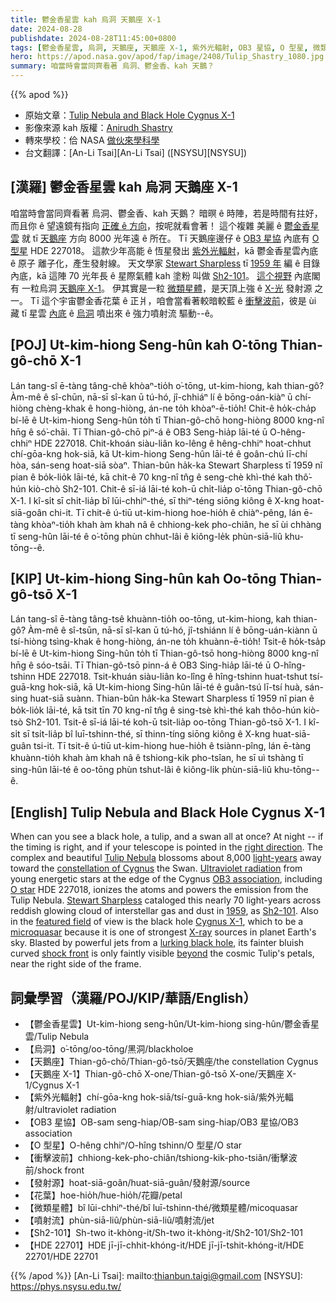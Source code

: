 ```yaml
---
title: 鬱金香星雲 kah 烏洞 天鵝座 X-1
date: 2024-08-28
publishdate: 2024-08-28T11:45:00+0800
tags: [鬱金香星雲, 烏洞, 天鵝座, 天鵝座 X-1, 紫外光輻射, OB3 星協, O 型星, 微類星體, 衝擊波前, 花葉, 噴射流, 發射源, Sh2-101, HDE 227018]
hero: https://apod.nasa.gov/apod/fap/image/2408/Tulip_Shastry_1080.jpg
summary: 咱當時會當同齊看著 烏洞、鬱金香、kah 天鵝？
---
```


{{% apod %}}

- 原始文章：[Tulip Nebula and Black Hole Cygnus X-1](https://apod.nasa.gov/apod/ap240828.html)
- 影像來源 kah 版權：[Anirudh Shastry](https://www.astrobin.com/users/ashastry/)
- 轉來學校：佮 NASA [做伙來學科學](https://science.nasa.gov/learners/back-to-school)
- 台文翻譯：[An-Li Tsai][An-Li Tsai] ([NSYSU][NSYSU])

## [漢羅] 鬱金香星雲 kah 烏洞 天鵝座 X-1
咱當時會當同齊看著 烏洞、鬱金香、kah 天鵝？
暗暝 ê 時陣，若是時間有拄好，而且你 ê 望遠鏡有指向 [正確 ê 方向][right direction]，按呢就看會著！
這个複雜 美麗 ê [鬱金香星雲][Tulip Nebula] 就 tī [天鵝座][constellation of Cygnus] 方向 8000 光年遠 ê 所在。
Tī 天鵝座邊仔 ê [OB3 星協][OB3 association] 內底有 [O 型星][O star] HDE 227018。
這款少年高能 ê 恆星發出 [紫外光輻射][Ultraviolet radiation]，kā 鬱金香星雲內底 ê 原子 離子化，產生發射線。
天文學家 [Stewart Sharpless][Stewart Sharpless] tī [1959 年][1959] 編 ê 目錄 內底，kā 這陣 70 光年長 ê 星際氣體 kah 塗粉 叫做 [Sh2-101][Sh2-101]。
[這个視野][featured field] 內底閣有 一粒烏洞 [天鵝座 X-1][Cygnus X-1]。
伊其實是一粒 [微類星體][microquasar]，是天頂上強 ê [X-光][X-ray] 發射源 之一。
Tī 這个宇宙鬱金香花葉 ê 正爿，咱會當看著較暗較藍 ê [衝擊波前][shock front]，彼是 ùi 藏 tī 星雲 [內底][beyond] ê [烏洞][lurking black hole] 噴出來 ê 強力噴射流 驅動--ê。

## [POJ] Ut-kim-hiong Seng-hûn kah O͘-tōng Thian-gô-chō X-1
Lán tang-sî ē-tàng tâng-chê khòaⁿ-tio̍h o͘-tōng, ut-kim-hiong, kah thian-gô?
Àm-mê ê sî-chūn, nā-sī sî-kan ū tú-hó, jî-chhiáⁿ lí ê bōng-oán-kiàⁿ ū chí-hiòng chèng-khak ê hong-hiòng, án-ne to̍h khòaⁿ-ē-tio̍h!
Chit-ê ho̍k-cha̍p bí-lē ê Ut-kim-hiong Seng-hûn to̍h tī Thian-gô-chō hong-hiòng 8000 kng-nî hn̄g ê só͘-chāi.
Tī Thian-gô-chō piⁿ-á ê OB3 Seng-hia̍p lāi-té ū O-hêng-chhiⁿ HDE 227018.
Chit-khoán siàu-liân ko-lêng ê hêng-chhiⁿ hoat-chhut chí-gōa-kng hok-siā, kā Ut-kim-hiong Seng-hûn lāi-té ê goân-chú lī-chí hòa, sán-seng hoat-siā sòaⁿ.
Thian-bûn ha̍k-ka Stewart Sharpless tī 1959 nî pian ê bo̍k-lio̍k lāi-té, kā chit-ê 70 kng-nî tn̂g ê seng-chè khì-thé kah thô͘-hún kiò-chò Sh2-101.
Chit-ê sī-iá lāi-té koh-ū chi̍t-lia̍p o͘-tōng Thian-gô-chō X-1.
I kî-si̍t sī chi̍t-lia̍p bî lūi-chhiⁿ-thé, sī thiⁿ-téng siōng kiông ê X-kng hoat-siā-goân chi-it.
Tī chit-ê ú-tiū ut-kim-hiong hoe-hio̍h ê chiàⁿ-pêng, lán ē-tàng khòaⁿ-tio̍h khah àm khah nâ ê chhiong-kek pho-chiân, he sī ùi chhàng tī seng-hûn lāi-té ê o͘-tōng phùn chhut-lâi ê kiông-le̍k phùn-siā-liû khu-tōng--ê.

## [KIP] Ut-kim-hiong Sing-hûn kah Oo-tōng Thian-gô-tsō X-1
Lán tang-sî ē-tàng tâng-tsê khuànn-tio̍h oo-tōng, ut-kim-hiong, kah thian-gô?
Àm-mê ê sî-tsūn, nā-sī sî-kan ū tú-hó, jî-tshiánn lí ê bōng-uán-kiànn ū tsí-hiòng tsìng-khak ê hong-hiòng, án-ne to̍h khuànn-ē-tio̍h!
Tsit-ê ho̍k-tsa̍p bí-lē ê Ut-kim-hiong Sing-hûn to̍h tī Thian-gô-tsō hong-hiòng 8000 kng-nî hn̄g ê sóo-tsāi.
Tī Thian-gô-tsō pinn-á ê OB3 Sing-hia̍p lāi-té ū O-hîng-tshinn HDE 227018.
Tsit-khuán siàu-liân ko-lîng ê hîng-tshinn huat-tshut tsí-guā-kng hok-siā, kā Ut-kim-hiong Sing-hûn lāi-té ê guân-tsú lī-tsí huà, sán-sing huat-siā suànn.
Thian-bûn ha̍k-ka Stewart Sharpless tī 1959 nî pian ê bo̍k-lio̍k lāi-té, kā tsit tīn 70 kng-nî tn̂g ê sing-tsè khì-thé kah thôo-hún kiò-tsò Sh2-101.
Tsit-ê sī-iá lāi-té koh-ū tsi̍t-lia̍p oo-tōng Thian-gô-tsō X-1.
I kî-si̍t sī tsi̍t-lia̍p bî luī-tshinn-thé, sī thinn-tíng siōng kiông ê X-kng huat-siā-guân tsi-it.
Tī tsit-ê ú-tiū ut-kim-hiong hue-hio̍h ê tsiànn-pîng, lán ē-tàng khuànn-tio̍h khah àm khah nâ ê tshiong-kik pho-tsîan, he sī uì tshàng tī sing-hûn lāi-té ê oo-tōng phùn tshut-lâi ê kiông-li̍k phùn-siā-liû khu-tōng--ê.

## [English] Tulip Nebula and Black Hole Cygnus X-1
When can you see a black hole, a tulip, and a swan all at once?
At night -- if the timing is right, and if your telescope is pointed in the [right direction][right direction].
The complex and beautiful [Tulip Nebula][Tulip Nebula] blossoms about 8,000 [light-years][light-years] away toward the [constellation of Cygnus][constellation of Cygnus] the Swan.
[Ultraviolet radiation][Ultraviolet radiation] from young energetic stars at the edge of the Cygnus [OB3 association][OB3 association], including [O star][O star] HDE 227018, ionizes the atoms and powers the emission from the Tulip Nebula.
[Stewart Sharpless][Stewart Sharpless] cataloged this nearly 70 light-years across reddish glowing cloud of interstellar gas and dust in [1959][1959], as [Sh2-101][Sh2-101].
Also in the [featured field][featured field] of view is the black hole [Cygnus X-1][Cygnus X-1], which to be a [microquasar][microquasar] because it is one of strongest [X-ray][X-ray] sources in planet Earth's sky.
Blasted by powerful jets from a [lurking black hole][lurking black hole], its fainter bluish curved [shock front][shock front] is only faintly visible [beyond][beyond] the cosmic Tulip's petals, near the right side of the frame.

## 詞彙學習（漢羅/POJ/KIP/華語/English）
- 【鬱金香星雲】Ut-kim-hiong seng-hûn/Ut-kim-hiong sing-hûn/鬱金香星雲/Tulip Nebula
- 【烏洞】o͘-tōng/oo-tōng/黑洞/blackholoe
- 【天鵝座】Thian-gô-chō/Thian-gô-tsō/天鵝座/the constellation Cygnus
- 【天鵝座 X-1】Thian-gô-chō X-one/Thian-gô-tsō X-one/天鵝座 X-1/Cygnus X-1
- 【紫外光輻射】chí-gōa-kng hok-siā/tsí-guā-kng hok-siā/紫外光輻射/ultraviolet radiation
- 【OB3 星協】OB-sam seng-hiap/OB-sam sing-hiap/OB3 星協/OB3 association
- 【O 型星】O-hêng chhiⁿ/O-hîng tshinn/O 型星/O star
- 【衝擊波前】chhiong-kek-pho-chiân/tshiong-kik-pho-tsiân/衝擊波前/shock front
- 【發射源】hoat-siā-goân/huat-siā-guân/發射源/source
- 【花葉】hoe-hio̍h/hue-hio̍h/花瓣/petal
- 【微類星體】bî lūi-chhiⁿ-thé/bî luī-tshinn-thé/微類星體/micoquasar
- 【噴射流】phùn-siā-liû/phùn-siā-liû/噴射流/jet
- 【Sh2-101】Sh-two it-khòng-it/Sh-two it-khòng-it/Sh2-101/Sh2-101
- 【HDE 22701】HDE jī-jī-chhit-khóng-it/HDE jī-jī-tshit-khóng-it/HDE 22701/HDE 22701

{{% /apod %}}
[An-Li Tsai]: mailto:thianbun.taigi@gmail.com
[NSYSU]: https://phys.nsysu.edu.tw/

[copyright]: https://apod.nasa.gov/apod/fap/lib/about_apod.html#srapply
[License3]: https://creativecommons.org/licenses/by/3.0/
[License2]:https://creativecommons.org/licenses/by-nc-nd/2.0/

[right direction]:https://skywiseunlimited.com/wp-content/uploads/2015/02/scoper_05.jpg
[Tulip Nebula]:https://en.wikipedia.org/wiki/Sh_2-101
[light-years]:https://spaceplace.nasa.gov/light-year/
[constellation of Cygnus]:https://en.wikipedia.org/wiki/Cygnus_(constellation)
[Ultraviolet radiation]:https://science.nasa.gov/ems/10_ultravioletwaves/
[OB3 association]:https://en.wikipedia.org/wiki/Stellar_kinematics#OB_associations
[O star]:https://apod.nasa.gov/apod/ap070726.html
[Stewart Sharpless]:https://en.wikipedia.org/wiki/Stewart_Sharpless
[1959]:https://ui.adsabs.harvard.edu/abs/1959ApJS....4..257S/abstract
[Sh2-101]:http://galaxymap.org/cat/list/sharpless/101
[featured field]:https://www.astrobin.com/3y9228/
[Cygnus X-1]:http://chandra.harvard.edu/photo/2011/cygx1/
[microquasar]:https://en.wikipedia.org/wiki/Microquasar
[X-ray]:https://science.nasa.gov/ems/11_xrays/
[lurking black hole]:https://exoplanets.nasa.gov/resources/2259/devoured-by-gravity-poster/?galaxy_horror
[shock front]:https://en.wikipedia.org/wiki/Shock_wave
[beyond]:https://apod.nasa.gov/apod/ap090608.html
